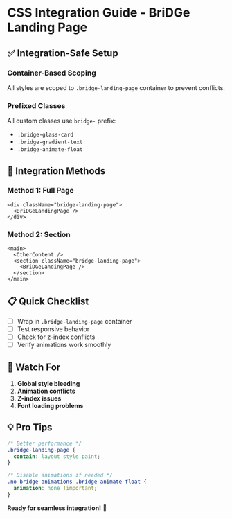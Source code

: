 # CSS Integration Guide - BriDGe Landing Page

## ✅ Integration-Safe Setup

### **Container-Based Scoping**
All styles are scoped to `.bridge-landing-page` container to prevent conflicts.

### **Prefixed Classes**
All custom classes use `bridge-` prefix:
- `.bridge-glass-card`
- `.bridge-gradient-text` 
- `.bridge-animate-float`

## 🔧 Integration Methods

### **Method 1: Full Page**
```tsx
<div className="bridge-landing-page">
  <BriDGeLandingPage />
</div>
```

### **Method 2: Section**
```tsx
<main>
  <OtherContent />
  <section className="bridge-landing-page">
    <BriDGeLandingPage />
  </section>
</main>
```

## 📋 Quick Checklist

- [ ] Wrap in `.bridge-landing-page` container
- [ ] Test responsive behavior
- [ ] Check for z-index conflicts
- [ ] Verify animations work smoothly

## 🚨 Watch For

1. **Global style bleeding**
2. **Animation conflicts** 
3. **Z-index issues**
4. **Font loading problems**

## 💡 Pro Tips

```css
/* Better performance */
.bridge-landing-page {
  contain: layout style paint;
}

/* Disable animations if needed */
.no-bridge-animations .bridge-animate-float {
  animation: none !important;
}
```

**Ready for seamless integration!** 🚀